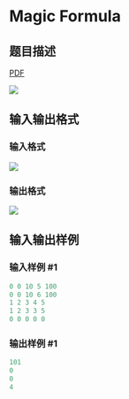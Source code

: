 # Magic Formula

## 题目描述

[problemUrl]: https://uva.onlinejudge.org/index.php?option=com_onlinejudge&Itemid=8&category=229&page=show_problem&problem=3085

[PDF](https://uva.onlinejudge.org/external/119/p11934.pdf)

![](https://cdn.luogu.com.cn/upload/vjudge_pic/UVA11934/d2c31341237656ad157d12d4a0c2ba4c2f6f51d7.png)

## 输入输出格式

### 输入格式

![](https://cdn.luogu.com.cn/upload/vjudge_pic/UVA11934/250615c0fa8af90bb713379ebe3938520f594564.png)

### 输出格式

![](https://cdn.luogu.com.cn/upload/vjudge_pic/UVA11934/316be9bfdc49b29d6950e13bd4203f7965f38ab4.png)

## 输入输出样例

### 输入样例 #1

```cpp
0 0 10 5 100
0 0 10 6 100
1 2 3 4 5
1 2 3 3 5
0 0 0 0 0
```


### 输出样例 #1

```cpp
101
0
0
4
```


